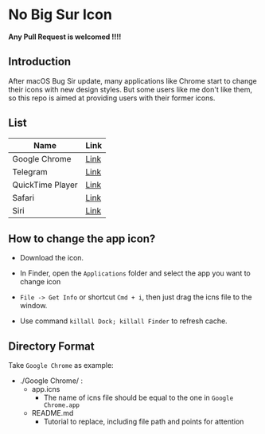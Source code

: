 # No Big Sur Icon

**Any Pull Request is welcomed !!!!**


## Introduction

After macOS Bug Sir update, many applications like Chrome start to change their icons with new design styles. But some users like me don't like them, so this repo is aimed at providing users with their former icons.


## List

| Name          | Link                                |
| ------------- | ----------------------------------- |
| Google Chrome | [Link](Google%20Chrome/README.md)   |
| Telegram     | [Link](Telegram/README.md)          |
| QuickTime Player | [Link](QuickTime%20Player/README.md) |
| Safari | [Link](Safari/README.md) |
| Siri | [Link](Siri/Siri.icns) |

## How to change the app icon?

- Download the icon.
- In Finder, open the `Applications` folder and select the app you want to change icon
-  `File -> Get Info` or shortcut `Cmd + i`, then just drag the icns file to the window.

- Use command `killall Dock; killall Finder` to refresh cache. 

## Directory Format

Take `Google Chrome` as example:

- ./Google Chrome/ :
  - app.icns
    - The name of icns file should be equal to the one in `Google Chrome.app`
  - README.md
    - Tutorial to replace, including file path and points for attention
